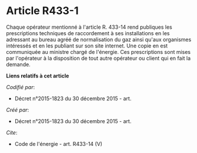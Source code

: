 # Article R433-1

Chaque opérateur mentionné à l'article R. 433-14 rend publiques les prescriptions techniques de raccordement à ses
installations en les adressant au bureau agréé de normalisation du gaz ainsi qu'aux organismes intéressés et en les publiant
sur son site internet. Une copie en est communiquée au ministre chargé de l'énergie. Ces prescriptions sont mises par
l'opérateur à la disposition de tout autre opérateur ou client qui en fait la demande.

**Liens relatifs à cet article**

_Codifié par_:

  - Décret n°2015-1823 du 30 décembre 2015 - art.

_Créé par_:

  - Décret n°2015-1823 du 30 décembre 2015 - art.

_Cite_:

  - Code de l'énergie - art. R433-14 (V)
